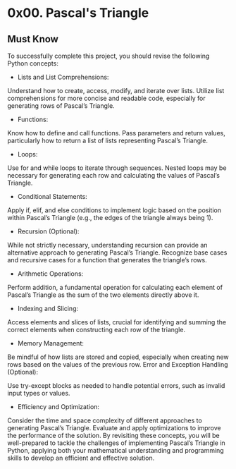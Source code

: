 # 0x00. Pascal's Triangle

## Must Know
To successfully complete this project, you should revise the following Python concepts:

* Lists and List Comprehensions:

Understand how to create, access, modify, and iterate over lists.
Utilize list comprehensions for more concise and readable code, especially for generating rows of Pascal’s Triangle.
* Functions:

Know how to define and call functions.
Pass parameters and return values, particularly how to return a list of lists representing Pascal’s Triangle.
* Loops:

Use for and while loops to iterate through sequences.
Nested loops may be necessary for generating each row and calculating the values of Pascal’s Triangle.
* Conditional Statements:

Apply if, elif, and else conditions to implement logic based on the position within Pascal’s Triangle (e.g., the edges of the triangle always being 1).
* Recursion (Optional):

While not strictly necessary, understanding recursion can provide an alternative approach to generating Pascal’s Triangle.
Recognize base cases and recursive cases for a function that generates the triangle’s rows.
* Arithmetic Operations:

Perform addition, a fundamental operation for calculating each element of Pascal’s Triangle as the sum of the two elements directly above it.
* Indexing and Slicing:

Access elements and slices of lists, crucial for identifying and summing the correct elements when constructing each row of the triangle.
* Memory Management:

Be mindful of how lists are stored and copied, especially when creating new rows based on the values of the previous row.
Error and Exception Handling (Optional):

Use try-except blocks as needed to handle potential errors, such as invalid input types or values.
* Efficiency and Optimization:

Consider the time and space complexity of different approaches to generating Pascal’s Triangle.
Evaluate and apply optimizations to improve the performance of the solution.
By revisiting these concepts, you will be well-prepared to tackle the challenges of implementing Pascal’s Triangle in Python, applying both your mathematical understanding and programming skills to develop an efficient and effective solution.
